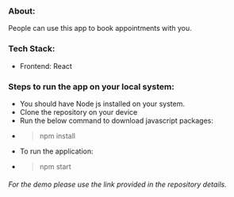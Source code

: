 ### About: 
 People can use this app to book appointments with you.
 ### Tech Stack:
 - Frontend: React

### Steps to run the app on your local system:
- You should have Node js installed on your system.
- Clone the repository on your device
- Run the below command to download javascript packages:
- > npm install
- To run the application:
- > npm start


###### For the demo please use the link provided in the repository details.

